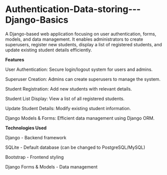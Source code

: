 # Authentication-Data-storing---Django-Basics
A Django-based web application focusing on user authentication, forms, models, and data management. It enables administrators to create superusers, register new students, display a list of registered students, and update existing student details efficiently.

**Features**

User Authentication: Secure login/logout system for users and admins.

Superuser Creation: Admins can create superusers to manage the system.

Student Registration: Add new students with relevant details.

Student List Display: View a list of all registered students.

Update Student Details: Modify existing student information.

Django Models & Forms: Efficient data management using Django ORM.






**Technologies Used**

Django - Backend framework

SQLite - Default database (can be changed to PostgreSQL/MySQL)

Bootstrap - Frontend styling

Django Forms & Models - Data management

